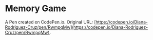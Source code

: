# Memory Game 

A Pen created on CodePen.io. Original URL: [https://codepen.io/Diana-Rodriguez-Cruz/pen/RwmpqMw](https://codepen.io/Diana-Rodriguez-Cruz/pen/RwmpqMw).

